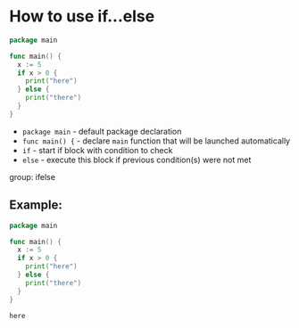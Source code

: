# How to use if...else

```go
package main

func main() {
  x := 5
  if x > 0 {
    print("here")
  } else {
    print("there")
  }
}
```

- `package main` - default package declaration
- `func main() {` - declare `main` function that will be launched automatically
- `if` - start if block with condition to check
- `else` - execute this block if previous condition(s) were not met

group: ifelse

## Example: 
```go
package main

func main() {
  x := 5
  if x > 0 {
    print("here")
  } else {
    print("there")
  }
}
```
```
here
```

